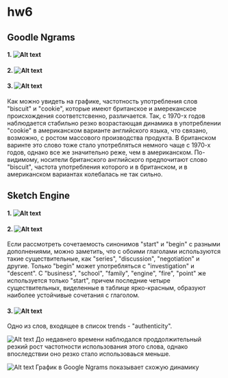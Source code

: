 # hw6
## Goodle Ngrams
#### 1. ![Alt text](https://pp.userapi.com/c846520/v846520195/1e275/Air5Ftn9_0M.jpg)

#### 2. ![Alt text](https://pp.userapi.com/c846520/v846520195/1e27e/VXr7S5WTtu0.jpg)

#### 3. ![Alt text](https://pp.userapi.com/c846520/v846520195/1e287/1rfrkgUO1Pg.jpg)
Как можно увидеть на графике, частотность употребления слов "biscuit" и "cookie", которые имеют британское и амереканское происхождения соответстсвенно, различается. Так, c 1970-х годов наблюдается стабильно резко возрастающая динамика в употреблении "cookie" в американском варианте английского языка, что связано, возможно, с ростом массового производства продукта. В британском варинте это слово тоже стало употребляться немного чаще с 1970-х годов, однако все же значительно реже, чем в американском. По-видимому, носители британского английского предпочитают слово "biscuit", частота употребления которого и в британском, и в американском вариантах колебалась не так сильно. 

## Sketch Engine
#### 1. ![Alt text](https://pp.userapi.com/c846520/v846520195/1e327/SFvDnt9x6Ig.jpg)

#### 2. ![Alt text](https://pp.userapi.com/c846520/v846520162/1e65f/nPZk5WG3fyo.jpg)
Если рассмотреть сочетаемость синонимов "start" и "begin" с разными дополнениями, можно заметить, что c обоими глаголами используются такие существительные, как "series", "discussion", "negotiation" и другие. Только "begin" может употребляться с "investigation" и "descent". С "business", "school", "family", "engine", "fire", "point" же используется только "start", причем последние четыре существительных, виделенные в таблице ярко-красным, образуют наиболее устойчивые сочетания с глаголом.

#### 3. ![Alt text](https://pp.userapi.com/c846520/v846520195/1e2a2/wu1Chq7sq08.jpg)
Одно из слов, входящее в список trends - "authenticity". 

![Alt text](https://vk.com/public164918851?z=photo-164918851_456239023%2Fwall-164918851_1)
До недавнего времени наблюдался проддолжительный резкий рост частотности использования этого слова, однако впоследствии оно резко стало использоваься меньше. 

![Alt text](https://pp.userapi.com/c845520/v845520162/22801/Se0eAxDmEOE.jpg)
График в Google Ngrams показывает схожую динамику
